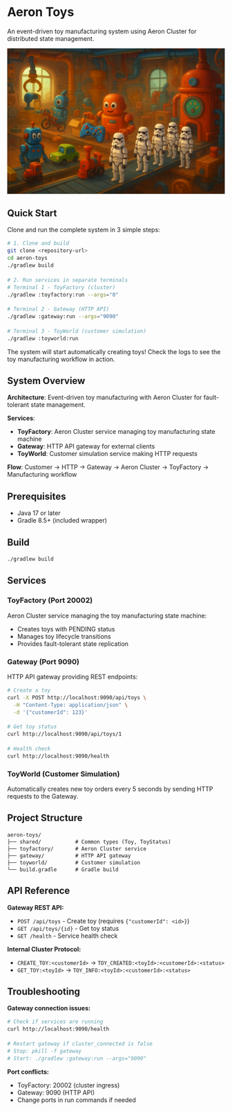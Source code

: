 # Aeron Toys

An event-driven toy manufacturing system using Aeron Cluster for distributed state management.

<img src="factory.png" height="%" alt="Toy Factory"/>

## Quick Start

Clone and run the complete system in 3 simple steps:

```bash
# 1. Clone and build
git clone <repository-url>
cd aeron-toys
./gradlew build

# 2. Run services in separate terminals
# Terminal 1 - ToyFactory (cluster)
./gradlew :toyfactory:run --args="0"

# Terminal 2 - Gateway (HTTP API)
./gradlew :gateway:run --args="9090"

# Terminal 3 - ToyWorld (customer simulation)
./gradlew :toyworld:run
```

The system will start automatically creating toys! Check the logs to see the toy manufacturing workflow in action.

## System Overview

**Architecture**: Event-driven toy manufacturing with Aeron Cluster for fault-tolerant state management.

**Services**:
- **ToyFactory**: Aeron Cluster service managing toy manufacturing state machine
- **Gateway**: HTTP API gateway for external clients
- **ToyWorld**: Customer simulation service making HTTP requests

**Flow**: Customer → HTTP → Gateway → Aeron Cluster → ToyFactory → Manufacturing workflow

## Prerequisites

- Java 17 or later
- Gradle 8.5+ (included wrapper)

## Build

```bash
./gradlew build
```

## Services

### ToyFactory (Port 20002)
Aeron Cluster service managing the toy manufacturing state machine:
- Creates toys with PENDING status
- Manages toy lifecycle transitions
- Provides fault-tolerant state replication

### Gateway (Port 9090)
HTTP API gateway providing REST endpoints:
```bash
# Create a toy
curl -X POST http://localhost:9090/api/toys \
  -H "Content-Type: application/json" \
  -d '{"customerId": 123}'

# Get toy status
curl http://localhost:9090/api/toys/1

# Health check
curl http://localhost:9090/health
```

### ToyWorld (Customer Simulation)
Automatically creates new toy orders every 5 seconds by sending HTTP requests to the Gateway.

## Project Structure

```
aeron-toys/
├── shared/           # Common types (Toy, ToyStatus)
├── toyfactory/       # Aeron Cluster service
├── gateway/          # HTTP API gateway
├── toyworld/         # Customer simulation
└── build.gradle      # Gradle build
```

## API Reference

**Gateway REST API:**
- `POST /api/toys` - Create toy (requires `{"customerId": <id>}`)
- `GET /api/toys/{id}` - Get toy status
- `GET /health` - Service health check

**Internal Cluster Protocol:**
- `CREATE_TOY:<customerId>` → `TOY_CREATED:<toyId>:<customerId>:<status>`
- `GET_TOY:<toyId>` → `TOY_INFO:<toyId>:<customerId>:<status>`

## Troubleshooting

**Gateway connection issues:**
```bash
# Check if services are running
curl http://localhost:9090/health

# Restart gateway if cluster_connected is false
# Stop: pkill -f gateway
# Start: ./gradlew :gateway:run --args="9090"
```

**Port conflicts:**
- ToyFactory: 20002 (cluster ingress)
- Gateway: 9090 (HTTP API)
- Change ports in run commands if needed